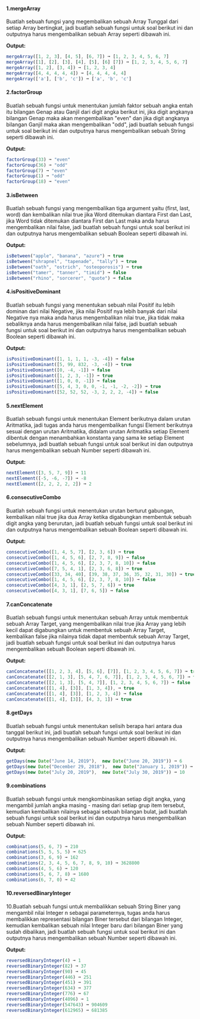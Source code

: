 #### 1.mergeArray

Buatlah sebuah fungsi yang megembalikan sebuah Array Tunggal dari setiap Array bertingkat, jadi buatlah sebuah fungsi untuk soal berikut ini dan outputnya harus mengembalikan sebuah Array seperti dibawah ini.

**Output:**
```javascript
mergeArray([1, 2, 3], [4, 5], [6, 7]) ➞ [1, 2, 3, 4, 5, 6, 7]
mergeArray([1], [2], [3], [4], [5], [6] [7]) ➞ [1, 2, 3, 4, 5, 6, 7]
mergeArray([1, 2], [3, 4]) ➞ [1, 2, 3, 4]
mergeArray([4, 4, 4, 4, 4]) ➞ [4, 4, 4, 4, 4]
mergeArray(['a'], ['b', 'c']) ➞ ['a', 'b', 'c']
```

#### 2.factorGroup

Buatlah sebuah fungsi untuk menentukan jumlah faktor sebuah angka entah itu bilangan Genap atau Ganjil dari digit angka berikut ini, jika digit angkanya bilangan Genap maka akan mengembalikan "even" dan jika digit angkanya bilangan Ganjil maka akan mengembalikan "odd", jadi buatlah sebuah fungsi untuk soal berikut ini dan outputnya harus mengembalikan sebuah String seperti dibawah ini.

**Output:**
```javascript
factorGroup(33) ➞ "even"
factorGroup(36) ➞ "odd"
factorGroup(7) ➞ "even"
factorGroup(1) ➞ "odd"
factorGroup(18) ➞ "even"
```


#### 3.isBetween

Buatlah sebuah fungsi yang mengembalikan tiga argument yaitu (first, last, word) dan kembalikan nilai true jika Word ditemukan diantara First dan Last, jika Word tidak ditemukan diantara First dan Last maka anda harus mengembalikan nilai false, jadi buatlah sebuah fungsi untuk soal berikut ini dan outputnya harus mengembalikan sebuah Boolean seperti dibawah ini.

**Output:**
```javascript
isBetween("apple", "banana", "azure") ➞ true
isBetween("shrapnel", "tapenade", "tally") ➞ true
isBetween("oath", "ostrich", "osteoporosis") ➞ true
isBetween("tamer", "tanner", "timid") ➞ false
isBetween("rhino", "sorcerer", "quote") ➞ false
```

#### 4.isPositiveDominant

Buatlah sebuah fungsi yang menentukan sebuah nilai Positif itu lebih dominan dari nilai Negative, jika nilai Positif nya lebih banyak dari nilai Negative nya maka anda harus mengembalikan nilai true, jika tidak maka sebaliknya anda harus mengembalikan nilai false, jadi buatlah sebuah fungsi untuk soal berikut ini dan outputnya harus mengembalikan sebuah Boolean seperti dibawah ini.

**Output:**
```javascript
isPositiveDominant([1, 1, 1, 1, -3, -4]) ➞ false
isPositiveDominant([5, 99, 832, -3, -4]) ➞ true
isPositiveDominant([0, -4, -1]) ➞ false
isPositiveDominant([1, 2, 3, -1]) ➞ true
isPositiveDominant([1, 0, 0, -1]) ➞ false
isPositiveDominant([5, 4, 3, 0, 0, -1, -1, -2, -2]) ➞ true
isPositiveDominant([52, 52, 52, -3, 2, 2, 2, -4]) ➞ false
```

#### 5.nextElement

Buatlah sebuah fungsi untuk menentukan Element berikutnya dalam urutan Aritmatika, jadi tugas anda harus mengembalikan fungsi Element berikutnya sesuai dengan urutan Aritmatika, didalam urutan Aritmatika setiap Element dibentuk dengan menambahkan konstanta yang sama ke setiap Element sebelumnya, jadi buatlah sebuah fungsi untuk soal berikut ini dan outputnya harus mengembalikan sebuah Number seperti dibawah ini.

**Output:**
```javascript
nextElement([3, 5, 7, 9]) ➞ 11
nextElement([-5, -6, -7]) ➞ -8
nextElement([2, 2, 2, 2, 2]) ➞ 2
```

#### 6.consecutiveCombo

Buatlah sebuah fungsi untuk menentukan urutan berturut gabungan, kembalikan nilai true jika dua Array ketika digabungkan membentuk sebuah digit angka yang berurutan, jadi buatlah sebuah fungsi untuk soal berikut ini dan outputnya harus mengembalikan sebuah Boolean seperti dibawah ini.

**Output:**
```javascript
consecutiveCombo([1, 4, 5, 7], [2, 3, 6]) ➞ true
consecutiveCombo([1, 4, 5, 6], [2, 7, 8, 9]) ➞ false
consecutiveCombo([1, 4, 5, 6], [2, 3, 7, 8, 10]) ➞ false
consecutiveCombo([7, 5, 4, 1], [2, 3, 6, 8]) ➞ true
consecutiveCombo([33, 34, 40], [39, 38, 37, 36, 35, 32, 31, 30]) ➞ true
consecutiveCombo([1, 4, 5, 6], [2, 3, 7, 8, 10]) ➞ false
consecutiveCombo([4, 3, 1], [2, 5, 7, 6]) ➞ true
consecutiveCombo([4, 3, 1], [7, 6, 5]) ➞ false
```

#### 7.canConcatenate

Buatlah sebuah fungsi untuk menentukan sebuah Array untuk membentuk sebuah Array Target, yang mengembalikan nilai true jika Array yang lebih kecil dapat digabungkan untuk membentuk sebuah Array Target, kembalikan false jika nilainya tidak dapat membentuk sebuah Array Target, jadi buatlah sebuah fungsi untuk soal berikut ini dan outputnya harus mengembalikan sebuah Boolean seperti dibawah ini.

**Output:**
```javascript
canConcatenate([[1, 2, 3, 4], [5, 6], [7]], [1, 2, 3, 4, 5, 6, 7]) ➞ true
canConcatenate([[2, 1, 3], [5, 4, 7, 6, 7]], [1, 2, 3, 4, 5, 6, 7]) ➞ false
canConcatenate([[2, 1, 3], [5, 4, 7]], [1, 2, 3, 4, 5, 6, 7]) ➞ false
canConcatenate([[1, 4], [3]], [1, 3, 4]), ➞ true
canConcatenate([[1, 4], [3]], [1, 2, 3, 4]) ➞ false
canConcatenate([[1, 4], [3]], [4, 3, 1]) ➞ true
```

#### 8.getDays

Buatlah sebuah fungsi untuk menentukan selisih berapa hari antara dua tanggal berikut ini, jadi buatlah sebuah fungsi untuk soal berikut ini dan outputnya harus mengembalikan sebuah Number seperti dibawah ini.

**Output:**
```javascript
getDays(new Date("June 14, 2019"),  new Date("June 20, 2019")) ➞ 6
getDays(new Date("December 29, 2018"),  new Date("January 1, 2019")) ➞ 3
getDays(new Date("July 20, 2019"),  new Date("July 30, 2019")) ➞ 10
```

#### 9.combinations

Buatlah sebuah fungsi untuk mengkombinasikan setiap digit angka, yang mengambil jumlah angka masing - masing dari setiap grup item tersebut, kemudian kembalikan nilainya sebagai sebuah bilangan bulat, jadi buatlah sebuah fungsi untuk soal berikut ini dan outputnya harus mengembalikan sebuah Number seperti dibawah ini.

**Output:**
```javascript
combinations(5, 6, 7) ➞ 210
combinations(5, 5, 5, 5) ➞ 625
combinations(3, 6, 9) ➞ 162
combinations(2, 3, 4, 5, 6, 7, 8, 9, 10) ➞ 3628800
combinations(4, 5, 6) ➞ 120
combinations(5, 6, 7, 8) ➞ 1680
combinations(6, 7, 0) ➞ 42
```

#### 10.reversedBinaryInteger

10.Buatlah sebuah fungsi untuk membalikkan sebuah String Biner yang mengambil nilai Integer n sebagai parameternya, tugas anda harus membalikkan representasi bilangan Biner tersebut dari bilangan Integer, kemudian kembalikan sebuah nilai Integer baru dari bilangan Biner yang sudah dibalikan, jadi buatlah sebuah fungsi untuk soal berikut ini dan outputnya harus mengembalikan sebuah Number seperti dibawah ini.

**Output:**
```javascript
reversedBinaryInteger(4) ➞ 1
reversedBinaryInteger(82) ➞ 37
reversedBinaryInteger(90) ➞ 45
reversedBinaryInteger(446) ➞ 251
reversedBinaryInteger(451) ➞ 391
reversedBinaryInteger(634) ➞ 377
reversedBinaryInteger(776) ➞ 67
reversedBinaryInteger(4096) ➞ 1
reversedBinaryInteger(547643) ➞ 904609
reversedBinaryInteger(612965) ➞ 681385
```
